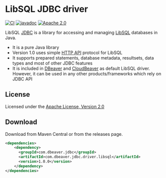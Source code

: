 # LibSQL JDBC driver

[![CI](https://github.com/dbeaver/dbeaver-jdbc-libsql/actions/workflows/push-pr-devel.yml/badge.svg)](https://github.com/dbeaver/dbeaver-jdbc-libsql/actions/workflows/push-pr-devel.yml)
[![javadoc](https://javadoc.io/badge2/com.dbeaver.jdbc/com.dbeaver.jdbc.driver.libsql/javadoc.svg)](https://javadoc.io/doc/com.dbeaver.jdbc/com.dbeaver.jdbc.driver.libsql)
[![Apache 2.0](https://img.shields.io/github/license/cronn-de/jira-sync.svg)](http://www.apache.org/licenses/LICENSE-2.0)

LibSQL [JDBC](https://en.wikipedia.org/wiki/JDBC_driver) is a library for accessing and managing [LibSQL](https://github.com/tursodatabase/libsql) databases in Java.
- It is a pure Java library
- Version 1.0 uses simple [HTTP API](https://github.com/tursodatabase/libsql/blob/main/docs/http_api.md) protocol for LibSQL
- It supports prepared statements, database metadata, resultsets, data types and most of other JDBC features
- It is included in [DBeaver](https://github.com/dbeaver/dbeaver) and [CloudBeaver](https://github.com/dbeaver/cloudbeaver) as default LibSQL driver. However, it can be used in any other products/frameworks which rely on JDBC API

## License

Licensed under the [Apache License, Version 2.0](http://www.apache.org/licenses/LICENSE-2.0)

## Download
Download from Maven Central or from the releases page.
```xml
<dependencies>
    <dependency>
      <groupId>com.dbeaver.jdbc</groupId>
      <artifactId>com.dbeaver.jdbc.driver.libsql</artifactId>
      <version>1.0.0</version>
    </dependency>
</dependencies>
```
